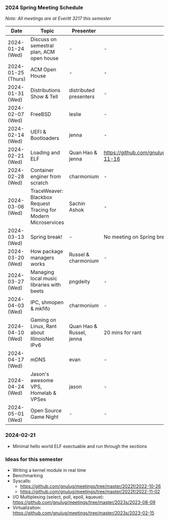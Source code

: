 ### 2024 Spring Meeting Schedule

*Note: All meetings are at Everitt 3217 this semester*

| Date | Topic | Presenter | Notes |
| --- | --- | --- | --- |
| 2024-01-24 (Wed) | Discuss on semestral plan, ACM open house | - | - |
| 2024-01-25 (Thurs) | ACM Open House | - | - | 
| 2024-01-31 (Wed) | Distributions Show & Tell | distributed presenters | - |
| 2024-02-07 (Wed) | FreeBSD | leslie | - |
| 2024-02-14 (Wed) | UEFI & Bootloaders | jenna | - |
| 2024-02-21 (Wed) | Loading and ELF | Quan Hao & jenna | https://github.com/gnulug/meetings/tree/master/2022f/2022-11-16 |
| 2024-02-28 (Wed) | Container enginer from scratch | charmonium | - |
| 2024-03-06 (Wed) | TraceWeaver: Blackbox Request Tracing for Modern Microservices | Sachin Ashok | - |
| 2024-03-13 (Wed) | Spring break! | - | No meeting on Spring break |
| 2024-03-20 (Wed) | How package managers works | Russel & charmonium | - |
| 2024-03-27 (Wed) | Managing local music libraries with beets | pngdeity | - |
| 2024-04-03 (Wed) | IPC, shmopen & mkfifo | charmonium | - |
| 2024-04-10 (Wed) | Gaming on Linux, Rant about IllinoisNet IPv6 | Quan Hao & Russel, jenna | 20 mins for rant |
| 2024-04-17 (Wed) | mDNS | evan | - |
| 2024-04-24 (Wed) | Jason's awesome VPS, Homelab & VPSes | jason | - |
| 2024-05-01 (Wed) | Open Source Game Night | - | - |

### 2024-02-21
- Minimal hello world ELF exectuable and run through the sections
### Ideas for this semester
- Writing a kernel module in real time
- Benchmarking
- Syscalls:
  - https://github.com/gnulug/meetings/tree/master/2022f/2022-10-26
  - https://github.com/gnulug/meetings/tree/master/2022f/2022-11-02
- I/O Multiplexing (select, poll, epoll, kqueue): https://github.com/gnulug/meetings/tree/master/2023s/2023-08-09
- Virtualization: https://github.com/gnulug/meetings/tree/master/2023s/2023-02-15
